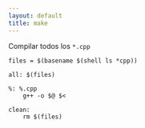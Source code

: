 ```yaml
---
layout: default
title: make
---
```

Compilar todos los `*.cpp`

    files = $(basename $(shell ls *cpp))

    all: $(files)

    %: %.cpp
        g++ -o $@ $<

    clean:
        rm $(files)
